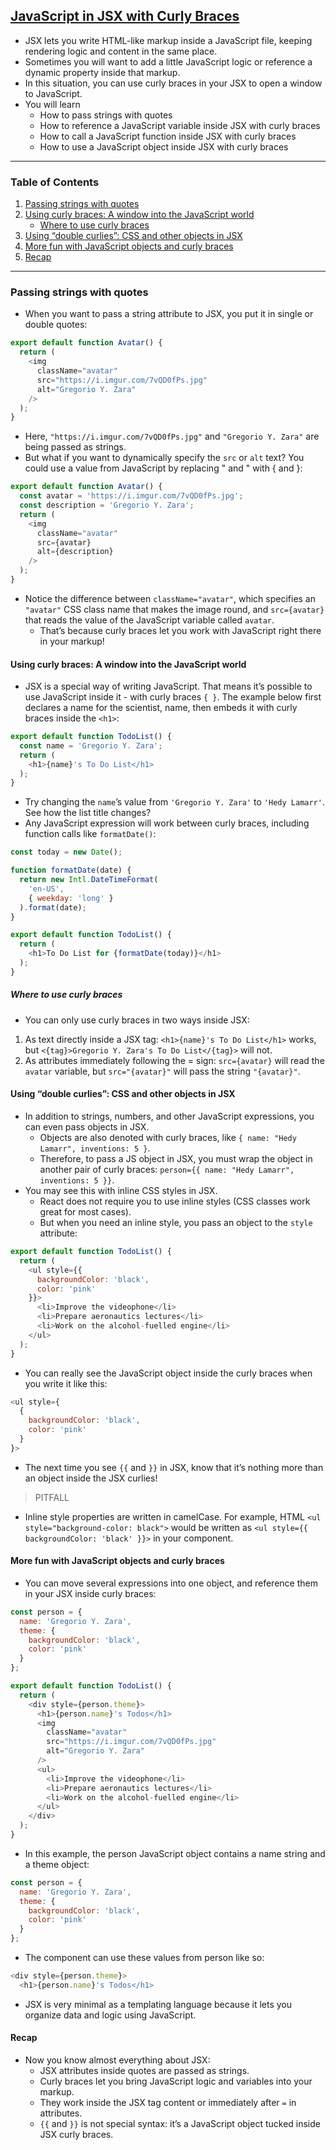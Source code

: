 ## [JavaScript in JSX with Curly Braces](https://react.dev/learn/javascript-in-jsx-with-curly-braces)
- JSX lets you write HTML-like markup inside a JavaScript file, keeping rendering logic and content in the same place. 
- Sometimes you will want to add a little JavaScript logic or reference a dynamic property inside that markup. 
- In this situation, you can use curly braces in your JSX to open a window to JavaScript.
- You will learn
    - How to pass strings with quotes
    - How to reference a JavaScript variable inside JSX with curly braces
    - How to call a JavaScript function inside JSX with curly braces
    - How to use a JavaScript object inside JSX with curly braces

---
### Table of Contents
1. [Passing strings with quotes](#passing-strings-with-quotes)
1. [Using curly braces: A window into the JavaScript world ](#using-curly-braces-a-window-into-the-javascript-world)
    - [Where to use curly braces](#where-to-use-curly-braces)
1. [Using “double curlies”: CSS and other objects in JSX](#using-double-curlies-css-and-other-objects-in-jsx)
1. [More fun with JavaScript objects and curly braces](#more-fun-with-javascript-objects-and-curly-braces)
1. [Recap](#recap)
---

### Passing strings with quotes 
- When you want to pass a string attribute to JSX, you put it in single or double quotes:
```js
export default function Avatar() {
  return (
    <img
      className="avatar"
      src="https://i.imgur.com/7vQD0fPs.jpg"
      alt="Gregorio Y. Zara"
    />
  );
}
```
- Here, ``"https://i.imgur.com/7vQD0fPs.jpg"`` and ``"Gregorio Y. Zara"`` are being passed as strings.
- But what if you want to dynamically specify the ``src`` or ``alt`` text? You could use a value from JavaScript by replacing " and " with { and }:
```js
export default function Avatar() {
  const avatar = 'https://i.imgur.com/7vQD0fPs.jpg';
  const description = 'Gregorio Y. Zara';
  return (
    <img
      className="avatar"
      src={avatar}
      alt={description}
    />
  );
}
```
- Notice the difference between ``className="avatar"``, which specifies an ``"avatar"`` CSS class name that makes the image round, and ``src={avatar}`` that reads the value of the JavaScript variable called ``avatar``. 
    - That’s because curly braces let you work with JavaScript right there in your markup!

#### Using curly braces: A window into the JavaScript world 
- JSX is a special way of writing JavaScript. That means it’s possible to use JavaScript inside it - with curly braces ``{ }``. The example below first declares a name for the scientist, name, then embeds it with curly braces inside the ``<h1>``:
```js
export default function TodoList() {
  const name = 'Gregorio Y. Zara';
  return (
    <h1>{name}'s To Do List</h1>
  );
}
```
- Try changing the ``name``’s value from ``'Gregorio Y. Zara'`` to ``'Hedy Lamarr'``. See how the list title changes?
- Any JavaScript expression will work between curly braces, including function calls like ``formatDate()``:
```js
const today = new Date();

function formatDate(date) {
  return new Intl.DateTimeFormat(
    'en-US',
    { weekday: 'long' }
  ).format(date);
}

export default function TodoList() {
  return (
    <h1>To Do List for {formatDate(today)}</h1>
  );
}
```
##### Where to use curly braces 
- You can only use curly braces in two ways inside JSX:
1. As text directly inside a JSX tag: ``<h1>{name}'s To Do List</h1>`` works, but ``<{tag}>Gregorio Y. Zara's To Do List</{tag}>`` will not.
2. As attributes immediately following the = sign: ``src={avatar}`` will read the ``avatar`` variable, but ``src="{avatar}"`` will pass the string ``"{avatar}"``.

#### Using “double curlies”: CSS and other objects in JSX 
- In addition to strings, numbers, and other JavaScript expressions, you can even pass objects in JSX. 
    - Objects are also denoted with curly braces, like ``{ name: "Hedy Lamarr", inventions: 5 }``. 
    - Therefore, to pass a JS object in JSX, you must wrap the object in another pair of curly braces: ``person={{ name: "Hedy Lamarr", inventions: 5 }}``.
- You may see this with inline CSS styles in JSX. 
    - React does not require you to use inline styles (CSS classes work great for most cases). 
    - But when you need an inline style, you pass an object to the ``style`` attribute:
```js
export default function TodoList() {
  return (
    <ul style={{
      backgroundColor: 'black',
      color: 'pink'
    }}>
      <li>Improve the videophone</li>
      <li>Prepare aeronautics lectures</li>
      <li>Work on the alcohol-fuelled engine</li>
    </ul>
  );
}
```
- You can really see the JavaScript object inside the curly braces when you write it like this:
```js
<ul style={
  {
    backgroundColor: 'black',
    color: 'pink'
  }
}>
```
- The next time you see ``{{`` and ``}}`` in JSX, know that it’s nothing more than an object inside the JSX curlies!    
>PITFALL
- Inline style properties are written in camelCase. For example, HTML ``<ul style="background-color: black">`` would be written as ``<ul style={{ backgroundColor: 'black' }}>`` in your component.

#### More fun with JavaScript objects and curly braces
- You can move several expressions into one object, and reference them in your JSX inside curly braces:
```js
const person = {
  name: 'Gregorio Y. Zara',
  theme: {
    backgroundColor: 'black',
    color: 'pink'
  }
};

export default function TodoList() {
  return (
    <div style={person.theme}>
      <h1>{person.name}'s Todos</h1>
      <img
        className="avatar"
        src="https://i.imgur.com/7vQD0fPs.jpg"
        alt="Gregorio Y. Zara"
      />
      <ul>
        <li>Improve the videophone</li>
        <li>Prepare aeronautics lectures</li>
        <li>Work on the alcohol-fuelled engine</li>
      </ul>
    </div>
  );
}
```
- In this example, the person JavaScript object contains a name string and a theme object:
```js
const person = {
  name: 'Gregorio Y. Zara',
  theme: {
    backgroundColor: 'black',
    color: 'pink'
  }
};
```
- The component can use these values from person like so:
```js
<div style={person.theme}>
  <h1>{person.name}'s Todos</h1>
```
- JSX is very minimal as a templating language because it lets you organize data and logic using JavaScript.

#### Recap
- Now you know almost everything about JSX:
    - JSX attributes inside quotes are passed as strings.
    - Curly braces let you bring JavaScript logic and variables into your markup.
    - They work inside the JSX tag content or immediately after ``=`` in attributes.
    - ``{{`` and ``}}`` is not special syntax: it’s a JavaScript object tucked inside JSX curly braces.

